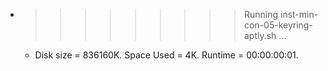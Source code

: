 * >>>>>>>>> Running inst-min-con-05-keyring-aptly.sh ...
  * Disk size = 836160K. Space Used = 4K. Runtime = 00:00:00:01.

